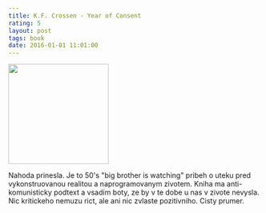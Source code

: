```yaml
---
title: K.F. Crossen - Year of Consent
rating: 5
layout: post
tags: book
date: 2016-01-01 11:01:00
---
```

<img width="200" src="http://d.gr-assets.com/books/1435452164l/1633394.jpg" />
<p>
Nahoda prinesla. Je to 50's "big brother is watching" pribeh o uteku pred vykonstruovanou realitou a naprogramovanym zivotem. Kniha ma anti-komunisticky podtext a vsadim boty, ze by v te dobe u nas v zivote nevysla. Nic kritickeho nemuzu rict, ale ani nic zvlaste pozitivniho. Cisty prumer.
</p>

